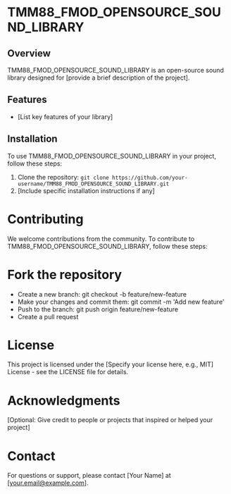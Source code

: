 # TMM88_FMOD_OPENSOURCE_SOUND_LIBRARY

## Overview

TMM88_FMOD_OPENSOURCE_SOUND_LIBRARY is an open-source sound library designed for [provide a brief description of the project].

## Features

- [List key features of your library]

## Installation

To use TMM88_FMOD_OPENSOURCE_SOUND_LIBRARY in your project, follow these steps:

1. Clone the repository: `git clone https://github.com/your-username/TMM88_FMOD_OPENSOURCE_SOUND_LIBRARY.git`
2. [Include specific installation instructions if any]

# Contributing
We welcome contributions from the community. To contribute to TMM88_FMOD_OPENSOURCE_SOUND_LIBRARY, follow these steps:

# Fork the repository
- Create a new branch: git checkout -b feature/new-feature
- Make your changes and commit them: git commit -m 'Add new feature'
- Push to the branch: git push origin feature/new-feature
- Create a pull request

# License
This project is licensed under the [Specify your license here, e.g., MIT] License - see the LICENSE file for details.

# Acknowledgments
[Optional: Give credit to people or projects that inspired or helped your project]

# Contact
For questions or support, please contact [Your Name] at [your.email@example.com].

